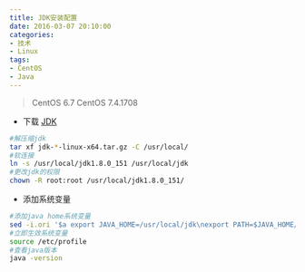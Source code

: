 ```yaml
---
title: JDK安装配置
date: 2016-03-07 20:10:00
categories:
- 技术
- Linux
tags:
- CentOS
- Java
---
```


>CentOS 6.7
>CentOS 7.4.1708

- 下载 [JDK](http://www.oracle.com/technetwork/java/javase/downloads/jdk8-downloads-2133151.html)

```bash
#解压缩jdk
tar xf jdk-*-linux-x64.tar.gz -C /usr/local/
#软连接
ln -s /usr/local/jdk1.8.0_151 /usr/local/jdk
#更改jdk的权限
chown -R root:root /usr/local/jdk1.8.0_151/
```

- 添加系统变量

```bash
#添加java home系统变量
sed -i.ori '$a export JAVA_HOME=/usr/local/jdk\nexport PATH=$JAVA_HOME/bin:$JAVA_HOME/jre/bin:$PATH\nexport CLASSPATH=.$CLASSPATH:$JAVA_HOME/lib:$JAVA_HOME/jre/lib:$JAVA_HOME/lib/tools.jar' /etc/profile
#立即生效系统变量
source /etc/profile
#查看java版本
java -version
```
